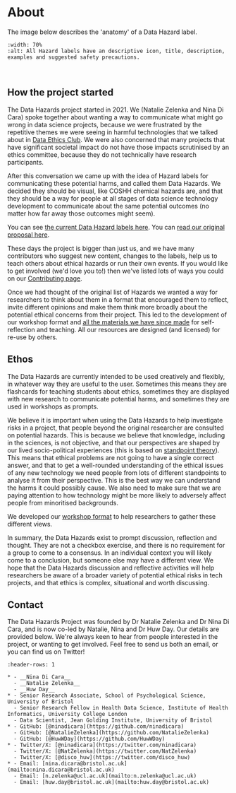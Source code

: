 # About

The image below describes the 'anatomy' of a Data Hazard label.

```{image} images/hazardanatomy.png
:width: 70%
:alt: All Hazard labels have an descriptive icon, title, description, examples and suggested safety precautions.
```

<br>

<!--
TODO: Alt text is too long and gives 'bad yaml' error. "An example layout of a label that says: every label has an image that represents the concept the label is describing. Title: a short descriptor less than 5 words. Description: the description makes it clear where the label would apply and, if necessary, how it interacts with other labels. Examples: examples are of situations where this hazard would apply. These could be news articles, research projects or tools. Safety Precautions: the safety precautions are very important and describe how researchers and developers could mitigate the potential harm from this label. This may include links to tools that can help (e.g bias checking for machine learning models)."
-->

## How the project started

The Data Hazards project started in 2021.
We (Natalie Zelenka and Nina Di Cara) spoke together about wanting a way to communicate what might
go wrong in data science projects, because we were frustrated by the repetitive themes we were seeing
in harmful technologies that we talked about in [Data Ethics Club](https://dataethicsclub.com).
We were also concerned that many projects that have significant societal impact do not have those impacts
scrutinised by an ethics committee, because they do not technically have research participants.

After this conversation we came up with the idea of Hazard labels for communicating these potential harms,
and called them Data Hazards.
We decided they should be visual, like COSHH chemical hazards are, and that they should be a way for
people at all stages of data science technology development to communicate about the same potential
outcomes (no matter how far away those outcomes might seem).

You can see [the current Data Hazard labels here](labels).
You can [read our original proposal here](materials/misc/proposal).

These days the project is bigger than just us, and we have many contributors who suggest new content,
changes to the labels, help us to teach others about ethical hazards or run their own events.
If you would like to get involved (we'd love you to!) then we've listed lots of ways
you could on our [Contributing page](contribute).

Once we had thought of the original list of Hazards we wanted a way for researchers to think about them in
a format that encouraged them to reflect, invite different opinions and make them think more broadly about
the potential ethical concerns from their project.
This led to the development of our workshop format and [all the materials we have since made](materials)
for self-reflection and teaching.
All our resources are designed (and licensed) for re-use by others.

## Ethos

The Data Hazards are currently intended to be used creatively and flexibly, in whatever way they are useful
to the user.
Sometimes this means they are flashcards for teaching students about ethics, sometimes they are displayed with
new research to communicate potential harms, and sometimes they are used in workshops as prompts.

We believe it is important when using the Data Hazards to help investigate risks in a project, that people
beyond the original researcher are consulted on potential hazards.
This is because we believe that knowledge, including in the sciences, is not objective, and that our
perspectives are shaped by our lived socio-political experiences (this is based on [standpoint theory](https://en.wikipedia.org/wiki/Standpoint_theory)).
This means that ethical problems are not going to have a single correct answer, and that to get a well-rounded understanding of the ethical issues of any new technology we need people from lots of different standpoints to analyse it from their perspective.
This is the best way we can understand the harms it could possibly cause.
We also need to make sure that we are paying attention to how technology might be more likely to adversely affect people from minoritised backgrounds.

We developed our [workshop format](materials/workshop) to help researchers to gather these different views.

In summary, the Data Hazards exist to prompt discussion, reflection and thought.
They are not a checkbox exercise, and there is no requirement for a group to come to a consensus.
In an individual context you will likely come to a conclusion, but someone else may have a different view.
We hope that the Data Hazards discussion and reflective activities will help researchers be aware of a broader variety of potential ethical risks in tech projects, and that ethics is complex, situational and worth discussing.

## Contact

The Data Hazards Project was founded by Dr Natalie Zelenka and Dr Nina Di Cara, and is now co-led by Natalie, Nina and Dr Huw Day. Our details are provided below.
We're always keen to hear from people interested in the project, or wanting to get involved. Feel free to send us both an email, or you can find us on Twitter!

```{list-table}
:header-rows: 1

* - __Nina Di Cara__
  - __Natalie Zelenka__
  - __Huw Day__
* - Senior Research Associate, School of Psychological Science, University of Bristol
  - Senior Research Fellow in Health Data Science, Institute of Health Informatics, University College London
  - Data Scientist, Jean Golding Institute, University of Bristol
* - GitHub: [@ninadicara](https://github.com/ninadicara)
  - GitHub: [@NatalieZelenka](https://github.com/NatalieZelenka)
  - GitHub: [@HuwWDay](https://github.com/HuwWDay)
* - Twitter/X: [@ninadicara](https://twitter.com/ninadicara)
  - Twitter/X: [@NatZelenka](https://twitter.com/NatZelenka)
  - Twitter/X: [@disco_huw](https://twitter.com/disco_huw)
* - Email: [nina.dicara@bristol.ac.uk](mailto:nina.dicara@bristol.ac.uk)
  - Email: [n.zelenka@ucl.ac.uk](mailto:n.zelenka@ucl.ac.uk)
  - Email: [huw.day@bristol.ac.uk](mailto:huw.day@bristol.ac.uk)
```
<!--
(project-timeline)=
## Project timeline

Here's a rough project timeline that tells the rough history of the project, and sometimes what we have coming up!

````{panels}
:container: timeline
:column: col-6 p-0
:card:

---
:column: +left
---
:column: +entry right

__March-April 2021__: Behind the scenes plans
^^^

{fa}`check,text-success mr-1` Thinking, reading and planning.

{fa}`check,text-success mr-1` Writing [proposal](materials/misc/proposal).

{fa}`check,text-success mr-1` Getting feedback on initial ideas.

---
:column: +entry left

__May-Aug 2021__: Prepare for first Data Hazards workshop
^^^

{fa}`check,text-success mr-1` Launched the website.

{fa}`check,text-success mr-1` Submitted ethics application.

{fa}`check,text-success mr-1` Prepare materials and begin advertising.

{fa}`check,text-success mr-1` Set up [Open Science Framework project](https://osf.io/3fv7t/) and [preregister](https://osf.io/pcv7j) analysis.

---
:column: +right
---
:column: +left

---
:column: +entry right

__Sept 2021__ Run first Data Hazards workshops (academic-focused)
^^^

{fa}`check,text-success mr-1` Ran the [first Data Hazards workshop](events/2021-09-21_workshop) on __21st Sept 2021__.

---
:column: +entry left

__Oct 2021__ Use workshop feedback to improve data hazards and present early results

^^^

{fa}`check,text-success mr-1` Presented early results from workshop at [AI Ethics Best Practices and the Future of Innovation](https://www.eventbrite.co.uk/e/ai-ethics-best-practices-and-the-future-of-innovation-tickets-173883098027) as part of [Bristol Tech Festival](https://bristoltechfest.org/) on __13th Oct 2021__ ([slides](events/bristol-tech-fest)).

{fa}`check,text-success mr-1` Used workshop feedback to make improvements to the Hazard labels and workshop materials.

---
:column: +right

---
:column: +left

---
:column: +entry right

__Jan 2021__ Awarded £20,000 Enhancing Research Culture funding
^^^
{fa}`check,text-success mr-1` Set up our new project to deliver a 'train-the-trainer' for Data Hazards.

---
:column: +entry left

__Feb-May 2022__ Developed new labels and facilitator training materials
^^^
{fa}`check,text-success mr-1` Hired animator to create animated explainers for Data Hazards and new Hazard labels.

{fa}`check,text-success mr-1` Developmed and released run-your-own workshop materials.

{fa}`check,text-success mr-1` We went to MozFest 2022 to run a Data Hazards workshop!
---
:column: +right

---
:column: +left

---
:column: +entry right

__June 2022__: Run our facilitator workshops
^^^
{fa}`check,text-success mr-1` Ran a Data Hazards workshop as part of the Jean Golding Institute Showcase.

{fa}`check,text-success mr-1` Ran our first Data Hazards facilitator workshop in-person as part of Bristol Data Week.

{fa}`check,text-success mr-1` Ran our second (online) Data Hazards facilitator workshop.

---
:column: +entry left

__July-Dec 2022__: Prepare for first version release
^^^

{fa}`check,text-success mr-1` Analyse all the results and feedback from five total workshops.

{fa}`check,text-success mr-1` Applied (successfully) for launch event funding from [UKRN](https://www.ukrn.org/about/).

{fa}`check,text-success mr-1` Collect all previous suggestions for the project and think about future versions.

---
:column: +right

---
:column: +left

---
:column: +entry right

__March 2023__: Version 1.0 Release!
^^^

{fa}`check,text-success mr-1` Attend AI UK 2023 as exhibitors!

- 29th March we will run the Data Hazards V1.0 Launch event!

- We will release a pre-print of our first paper about the project!

````
-->
